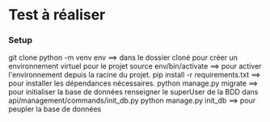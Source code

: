 # Test à réaliser

### Setup

git clone
python -m venv env ==> dans le dossier cloné pour créer un environnement virtuel pour le projet
source env/bin/activate ==> pour activer l'environnement depuis la racine du projet.
pip install -r requirements.txt ==> pour installer les dépendances nécessaires.
python manage.py migrate ==> pour initialiser la base de données
renseigner le superUser de la BDD dans api/management/commands/init_db.py
python manage.py init_db ==> pour peupler la base de données
